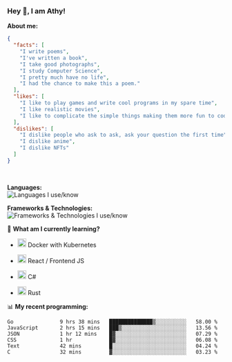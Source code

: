 ### Hey 👋, I am Athy!<br>

**About me:**


```json
{
  "facts": [
    "I write poems",
    "I've written a book",
    "I take good photographs",
    "I study Computer Science",
    "I pretty much have no life",
    "I had the chance to make this a poem."
  ],
  "likes": [
    "I like to play games and write cool programs in my spare time",
    "I like realistic movies",
    "I like to complicate the simple things making them more fun to code."
  ],
  "dislikes": [
    "I dislike people who ask to ask, ask your question the first time",
    "I dislike anime",
    "I dislike NFTs"
  ]
}
```
<br>


**Languages:**<br>
![Languages I use/know](https://skillicons.dev/icons?i=py,js,html,go,lua,java)

**Frameworks & Technologies:**<br />
![Frameworks & Technologies I use/know](https://skillicons.dev/icons?i=nodejs,nextjs,ts,react,express,docker,kubernetes,mysql,postgresql,mongodb,git,github,tailwind,prisma)

📙 **What am I currently learning?**

- <img height="20" src="https://cdn.jsdelivr.net/gh/devicons/devicon/icons/docker/docker-original.svg" /> Docker with Kubernetes

- <img height="20" src="https://cdn.jsdelivr.net/gh/devicons/devicon/icons/react/react-original.svg" /> React / Frontend JS

- <img height="20" src="https://cdn.jsdelivr.net/gh/devicons/devicon/icons/csharp/csharp-original.svg" /> C#
- <img height="20" src="https://cdn.jsdelivr.net/gh/devicons/devicon/icons/rust/rust-plain.svg" /> Rust

📊 **My recent programming:**

<!--START_SECTION:waka-->

```text
Go               9 hrs 38 mins   ██████████████▒░░░░░░░░░░   58.00 %
JavaScript       2 hrs 15 mins   ███▒░░░░░░░░░░░░░░░░░░░░░   13.56 %
JSON             1 hr 12 mins    █▓░░░░░░░░░░░░░░░░░░░░░░░   07.29 %
CSS              1 hr            █▓░░░░░░░░░░░░░░░░░░░░░░░   06.08 %
Text             42 mins         █░░░░░░░░░░░░░░░░░░░░░░░░   04.24 %
C                32 mins         ▓░░░░░░░░░░░░░░░░░░░░░░░░   03.23 %
```

<!--END_SECTION:waka-->

